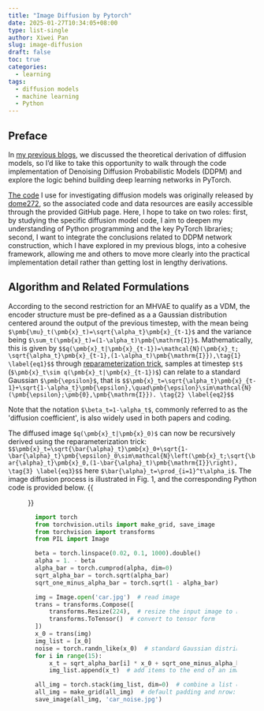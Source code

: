 ```yaml
---
title: "Image Diffusion by Pytorch"
date: 2025-01-27T10:34:05+08:00
type: list-single
author: Xiwei Pan
slug: image-diffusion
draft: false
toc: true
categories:
  - learning
tags:
  - diffusion models
  - machine learning
  - Python
---
```

## Preface
In [my previous blogs](https://xiweipan.com/tags/diffusion-models/), we discussed the theoretical derivation of diffusion models, so I’d like to take this opportunity to walk through the code implementation of Denoising Diffusion Probabilistic Models (DDPM) and explore the logic behind building deep learning networks in PyTorch.

[The code](https://github.com/dome272/Diffusion-Models-pytorch) I use for investigating diffusion models was originally released by [dome272](https://github.com/dome272), so the associated code and data resources are easily accessible through the provided GitHub page. Here, I hope to take on two roles: first, by studying the specific diffusion model code, I aim to deepen my understanding of Python programming and the key PyTorch libraries; second, I want to integrate the conclusions related to DDPM network construction, which I have explored in my previous blogs, into a cohesive framework, allowing me and others to move more clearly into the practical implementation detail rather than getting lost in lengthy derivations.

## Algorithm and Related Formulations
According to the second restriction for an MHVAE to qualify as a VDM, the encoder structure must be pre-defined as a a Gaussian distribution centered around the output of the previous timestep, with the mean being `$\pmb{\mu}_t(\pmb{x}_t)=\sqrt{\alpha_t}\pmb{x}_{t-1}$` and the variance being `$\sum_t(\pmb{x}_t)=(1-\alpha_t)\pmb{\mathrm{I}}$`. Mathematically, this is given by
`$$q(\pmb{x}_t|\pmb{x}_{t-1})=\mathcal{N}(\pmb{x}_t; \sqrt{\alpha_t}\pmb{x}_{t-1},(1-\alpha_t)\pmb{\mathrm{I}}),\tag{1} \label{eq1}$$`
through [reparameterization trick](https://xiweipan.com/en/2024/07/10/diffusion-model-vae/#reparameterization-trick), samples at timestep `$t$` (`$\pmb{x}_t\sim q(\pmb{x}_t|\pmb{x}_{t-1})$`) can relate to a standard Gaussian `$\pmb{\epsilon}$`, that is
`$$\pmb{x}_t=\sqrt{\alpha_t}\pmb{x}_{t-1}+\sqrt{1-\alpha_t}\pmb{\epsilon},\quad\pmb{\epsilon}\sim\mathcal{N}(\pmb{\epsilon};\pmb{0},\pmb{\mathrm{I}}). \tag{2} \label{eq2}$$`

Note that the notation `$\beta_t=1-\alpha_t$`, commonly referred to as the 'diffusion coefficient', is also widely used in both papers and coding.

The diffused image `$q(\pmb{x}_t|\pmb{x}_0)$` can now be recursively derived using the reparameterization trick:
`$$\pmb{x}_t=\sqrt{\bar{\alpha}_t}\pmb{x}_0+\sqrt{1-\bar{\alpha}_t}\pmb{\epsilon}_0\sim\mathcal{N}\left(\pmb{x}_t;\sqrt{\bar{\alpha}_t}\pmb{x}_0,(1-\bar{\alpha}_t)\pmb{\mathrm{I}}\right), \tag{3} \label{eq3}$$`
here `$\bar{\alpha}_t=\prod_{i=1}^t\alpha_i$`. The image diffusion process is illustrated in Fig. 1, and the corresponding Python code is provided below.
{{<figure src="/figures/blogFigs/ddpmPython/car_noise.jpg" caption="Figure 1: Progressively diffuse an image using random noise." width="800">}}

```python
  import torch
  from torchvision.utils import make_grid, save_image
  from torchvision import transforms
  from PIL import Image

  beta = torch.linspace(0.02, 0.1, 1000).double()
  alpha = 1. - beta
  alpha_bar = torch.cumprod(alpha, dim=0)
  sqrt_alpha_bar = torch.sqrt(alpha_bar)
  sqrt_one_minus_alpha_bar = torch.sqrt(1 - alpha_bar)

  img = Image.open('car.jpg')  # read image
  trans = transforms.Compose([
      transforms.Resize(224),  # resize the input image to have a height and width of 224 pixels
      transforms.ToTensor()  # convert to tensor form
  ])
  x_0 = trans(img)
  img_list = [x_0]
  noise = torch.randn_like(x_0)  # standard Gaussian distribution
  for i in range(15):
      x_t = sqrt_alpha_bar[i] * x_0 + sqrt_one_minus_alpha_bar[i] * noise
      img_list.append(x_t)  # add items to the end of an image list

  all_img = torch.stack(img_list, dim=0)  # combine a list of tensors into a single tensor along a new dimension (dim=0 means the batch dimension)
  all_img = make_grid(all_img)  # default padding and nrow: 2*8
  save_image(all_img, 'car_noise.jpg')
```


